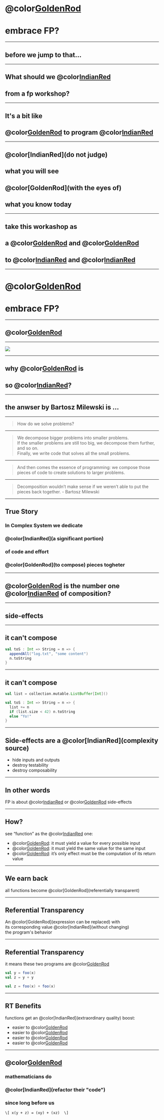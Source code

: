 # @color[GoldenRod](Why)
# embrace FP?

---
## before we jump to that...

---
## What should we @color[IndianRed](expect)
## from a fp workshop?

---
## It's a bit like 
## @color[GoldenRod](learning) to program @color[IndianRed](again)

---
## @color[IndianRed](do not judge)
## what you will see 
## @color[GoldenRod](with the eyes of)
## what you know today

---
## take this workashop as
## a @color[GoldenRod](place) and @color[GoldenRod](time)
## to @color[IndianRed](experiment) and @color[IndianRed](fail)

---
# @color[GoldenRod](Why)
# embrace FP?

---
## @color[GoldenRod](composition)

---
<img src="assets/drboolean.png" >

---
## why @color[GoldenRod](composition) is
## so @color[IndianRed](important)?

---
## the anwser by Bartosz Milewski is ...

---
> How do we solve problems? 

---
> We decompose bigger problems into smaller problems. <br />
> If the smaller problems are still too big, we decompose them further, and so on. <br />
> Finally, we write code that solves all the small problems.

---
> And then comes the essence of programming:
> we compose those pieces of code to create solutions to larger problems.

---
> Decomposition wouldn’t make sense if we weren’t able to put the pieces back together. - Bartosz Milewski

---
## True Story
### In Complex System we dedicate 
### @color[IndianRed](a significant portion)
### of code and effort 
### @color[GoldenRod](to compose) pieces togheter

---
## @color[GoldenRod](who) is the number one @color[IndianRed](enemy) of composition?

---
## side-effects

---
## it can't compose
```scala
val toS : Int => String = n => {
  appendAll("log.txt", "some content")
  n.toString
}
```

---
## it can't compose
```scala
val list = collection.mutable.ListBuffer[Int]()

val toS : Int => String = n => {
  list += n
  if (list.size < 42) n.toString
  else "Yo!"
}
```

---
## Side-effects are a @color[IndianRed](complexity source)
- hide inputs and outputs
- destroy testability
- destroy composability

---
## In other words
FP is about @color[IndianRed](eliminating) or @color[GoldenRod](controlling) side-effects

---
## How?
see “function” as the @color[IndianRed](mathematical) one:
- @color[GoldenRod](Total): it must yield a value for every possible input
- @color[GoldenRod](Deterministic): it must yield the same value for the same input
- @color[GoldenRod](Pure): it’s only effect must be the computation of its return value

---
## We earn back
all functions become @color[GoldenRod](referentially transparent)

---
## Referential Transparency
An @color[GoldenRod](expression can be replaced) with<br />
its corresponding value @color[IndianRed](without changing)<br >
the program's behavior

---
## Referential Transparency
it means these two programs are @color[GoldenRod](equivalent)
```scala
val y = foo(x)
val z = y + y
```

```scala
val z = foo(x) + foo(x)
```

---
## RT Benefits
functions get an @color[IndianRed](extraordinary quality) boost:
- easier to @color[GoldenRod](reason)
- easier to @color[GoldenRod](compose)
- easier to @color[GoldenRod](refactor)
- easier to @color[GoldenRod](test)

---
## @color[GoldenRod](pssss...)
### mathematicians do 
### @color[IndianRed](refactor their "code")
### since long before us
`\[
x(y + z) = (xy) + (xz) 
\]`